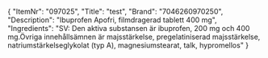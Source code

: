 {
  "ItemNr": "097025",
  "Title": "test",
  "Brand": "7046260970250",
  "Description": "Ibuprofen Apofri, filmdragerad tablett 400 mg",
  "Ingredients": "SV: Den aktiva substansen är ibuprofen, 200 mg och 400 mg.Övriga innehållsämnen är majsstärkelse, pregelatiniserad majsstärkelse, natriumstärkelseglykolat (typ A), magnesiumstearat, talk, hypromellos"
}